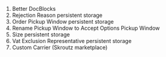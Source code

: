 1. Better DocBlocks
3. Rejection Reason persistent storage
4. Order Pickup Window persistent storage
5. Rename Pickup Window to Accept Options Pickup Window
6. Size persistent storage
7. Vat Exclusion Representative persistent storage
8. Custom Carrier (Skroutz marketplace)